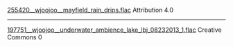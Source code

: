 [255420__wjoojoo__mayfield_rain_drips.flac]()
 Attribution 4.0 
___

[197751__wjoojoo__underwater_ambience_lake_lbj_08232013_1.flac](https://freesound.org/people/wjoojoo/sounds/197751/)
Creative Commons 0